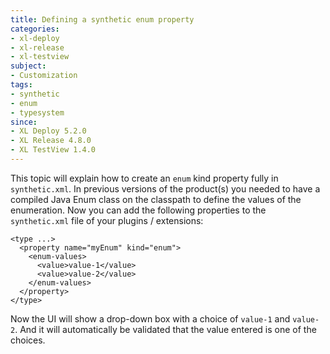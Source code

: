 ```yaml
---
title: Defining a synthetic enum property
categories:
- xl-deploy
- xl-release
- xl-testview
subject:
- Customization
tags:
- synthetic
- enum
- typesystem
since:
- XL Deploy 5.2.0
- XL Release 4.8.0
- XL TestView 1.4.0
---
```


This topic will explain how to create an `enum` kind property fully in `synthetic.xml`. In previous versions of the product(s) you needed to have a compiled Java Enum class on the classpath to define the values of the enumeration. Now you can add the following properties to the `synthetic.xml` file of your plugins / extensions:

    <type ...>
      <property name="myEnum" kind="enum">
        <enum-values>
          <value>value-1</value>
          <value>value-2</value>
        </enum-values>
      </property>
    </type>

Now the UI will show a drop-down box with a choice of `value-1` and `value-2`. And it will automatically be validated that the value entered is one of the choices.
